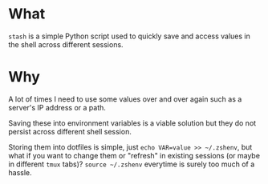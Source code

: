 # What
`stash` is a simple Python script used to quickly save and access values in the shell across different sessions.

# Why
A lot of times I need to use some values over and over again such as a server's IP address or a path.

Saving these into environment variables is a viable solution but they do not persist across different shell session.

Storing them into dotfiles is simple, just `echo VAR=value >> ~/.zshenv`, but what if you want to change them or "refresh" in existing sessions (or maybe in different `tmux` tabs)? `source ~/.zshenv` everytime is surely too much of a hassle.



